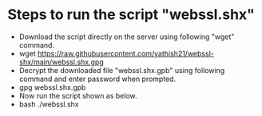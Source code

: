 # Steps to run the script "webssl.shx" 

* Download the script directly on the server using following "wget" command.
* wget  https://raw.githubusercontent.com/yathish21/webssl-shx/main/webssl.shx.gpg
* Decrypt the downloaded file "webssl.shx.gpb" using following command and enter password when prompted.
* gpg webssl.shx.gpb
* Now run the script shown as below.
* bash ./webssl.shx

